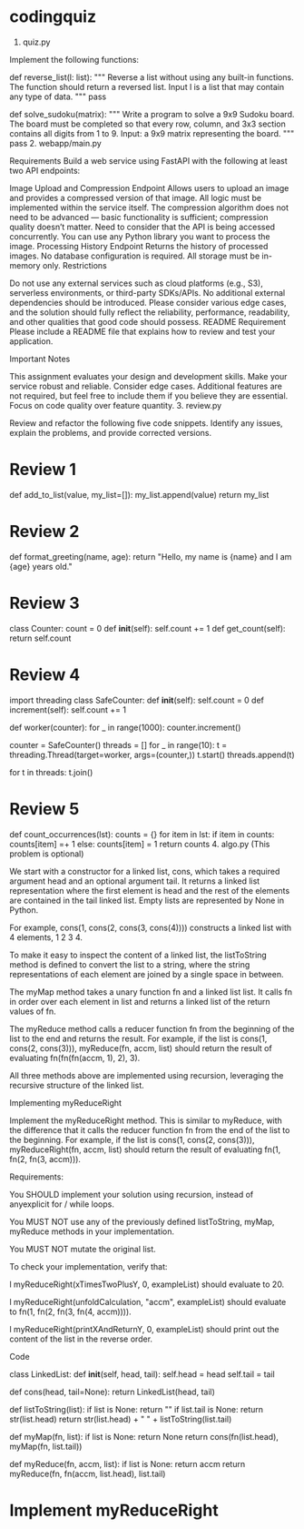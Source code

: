 # codingquiz
1. quiz.py

Implement the following functions:

def reverse_list(l: list):
    """
    Reverse a list without using any built-in functions.
    The function should return a reversed list.
    Input l is a list that may contain any type of data.
    """
    pass
 
def solve_sudoku(matrix):
    """
    Write a program to solve a 9x9 Sudoku board.
    The board must be completed so that every row, column, and 3x3 section
    contains all digits from 1 to 9.
    Input: a 9x9 matrix representing the board.
    """
    pass
2. webapp/main.py

Requirements
Build a web service using FastAPI with the following at least two API endpoints:

Image Upload and Compression Endpoint
Allows users to upload an image and provides a compressed version of that image.
All logic must be implemented within the service itself.
The compression algorithm does not need to be advanced — basic functionality is sufficient; compression quality doesn’t matter.
Need to consider that the API is being accessed concurrently.
You can use any Python library you want to process the image.
Processing History Endpoint
Returns the history of processed images.
No database configuration is required.
All storage must be in-memory only.
Restrictions

Do not use any external services such as cloud platforms (e.g., S3), serverless environments, or third-party SDKs/APIs.
No additional external dependencies should be introduced.
Please consider various edge cases, and the solution should fully reflect the reliability, performance, readability, and other qualities that good code should possess.
README Requirement
Please include a README file that explains how to review and test your application.

Important Notes

This assignment evaluates your design and development skills.
Make your service robust and reliable. Consider edge cases.
Additional features are not required, but feel free to include them if you believe they are essential.
Focus on code quality over feature quantity.
3. review.py

Review and refactor the following five code snippets. Identify any issues, explain the problems, and provide corrected versions.

# Review 1
def add_to_list(value, my_list=[]):
    my_list.append(value)
    return my_list
 
# Review 2
def format_greeting(name, age):
    return "Hello, my name is {name} and I am {age} years old."
 
# Review 3
class Counter:
    count = 0
    def __init__(self):
        self.count += 1
    def get_count(self):
        return self.count
 
# Review 4
import threading
class SafeCounter:
    def __init__(self):
        self.count = 0
    def increment(self):
        self.count += 1
 
def worker(counter):
    for _ in range(1000):
        counter.increment()
 
counter = SafeCounter()
threads = []
for _ in range(10):
    t = threading.Thread(target=worker, args=(counter,))
    t.start()
    threads.append(t)
 
for t in threads:
    t.join()
 
# Review 5
def count_occurrences(lst):
    counts = {}
    for item in lst:
        if item in counts:
            counts[item] =+ 1
        else:
            counts[item] = 1
    return counts
4. algo.py (This problem is optional)

We start with a constructor for a linked list, cons, which takes a required argument head and an optional argument tail. It returns a linked list representation where the first element is head and the rest of the elements are contained in the tail linked list. Empty lists are represented by None in Python.

 

For example, cons(1, cons(2, cons(3, cons(4)))) constructs a linked list with 4 elements, 1 2 3 4.

 

To make it easy to inspect the content of a linked list, the listToString method is defined to convert the list to a string, where the string representations of each element are joined by a single space in between.

 

The myMap method takes a unary function fn and a linked list list. It calls fn in order over each element in list and returns a linked list of the return values of fn.

 

The myReduce method calls a reducer function fn from the beginning of the list to the end and returns the result. For example, if the list is cons(1, cons(2, cons(3))), myReduce(fn, accm, list) should return the result of evaluating fn(fn(fn(accm, 1), 2), 3).

 

All three methods above are implemented using recursion, leveraging the recursive structure of the linked list.

 

Implementing myReduceRight

 

Implement the myReduceRight method. This is similar to myReduce, with the difference that it calls the reducer function fn from the end of the list to the beginning. For example, if the list is cons(1, cons(2, cons(3))), myReduceRight(fn, accm, list) should return the result of evaluating fn(1, fn(2, fn(3, accm))).

 

Requirements:

You SHOULD implement your solution using recursion, instead of anyexplicit for / while loops.

You MUST NOT use any of the previously defined listToString, myMap, myReduce methods in your implementation.

You MUST NOT mutate the original list.

 

To check your implementation, verify that:

l   myReduceRight(xTimesTwoPlusY, 0, exampleList) should evaluate to 20.

l   myReduceRight(unfoldCalculation, "accm", exampleList) should evaluate to fn(1, fn(2, fn(3, fn(4, accm)))).

l   myReduceRight(printXAndReturnY, 0, exampleList) should print out the content of the list in the reverse order.

Code

 

class LinkedList:
    def __init__(self, head, tail):
        self.head = head
        self.tail = tail

def cons(head, tail=None):
    return LinkedList(head, tail)

def listToString(list):
    if list is None:
        return ""
    if list.tail is None:
        return str(list.head)
    return str(list.head) + " " + listToString(list.tail)

def myMap(fn, list):
    if list is None:
        return None
    return cons(fn(list.head), myMap(fn, list.tail))

def myReduce(fn, accm, list):
    if list is None:
        return accm
    return myReduce(fn, fn(accm, list.head), list.tail)

 

# Implement myReduceRight